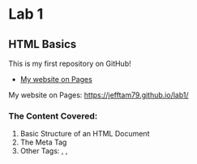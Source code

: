 # Lab 1
## HTML Basics

This is my first repository on GitHub!

- [My website on Pages](https://jefftam79.github.io/lab1/)

My website on Pages: https://jefftam79.github.io/lab1/

### The Content Covered:
1. Basic Structure of an HTML Document
2. The Meta Tag
3. Other Tags: <html>, <head>, <title>, <body>
4. Paragraph Elements (<p>)
5. Heading Levels
6. HTML Entities & HTML Code 